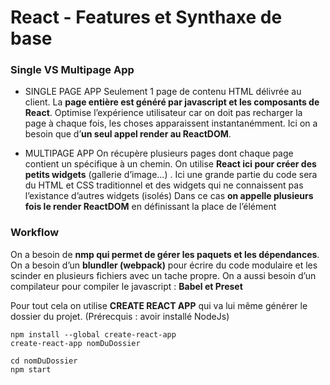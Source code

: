 # React - Features et Synthaxe de base

### Single VS Multipage App

- SINGLE PAGE APP
Seulement 1 page de contenu HTML délivrée au client. 
La **page entière est généré par javascript et les composants de React**.
Optimise l’expérience utilisateur car on doit pas recharger la page à chaque fois, les choses apparaissent instantanémment.
Ici on a besoin que d’**un seul appel render au ReactDOM**.

- MULTIPAGE APP
On récupère plusieurs pages dont chaque page contient un spécifique à un chemin.
On utilise **React ici pour créer des petits widgets** (gallerie d’image...) . Ici une grande partie du code sera du HTML et CSS traditionnel et des widgets qui ne connaissent pas l’existance d’autres widgets (isolés)
Dans ce cas **on appelle plusieurs fois le render ReactDOM** en définissant la place de l’élément


### Workflow

On a besoin de **nmp qui permet de gérer les paquets et les dépendances**.
On a besoin d’un **blundler (webpack)** pour écrire du code modulaire et les scinder en plusieurs fichiers avec un tache propre.
On a aussi besoin d’un compilateur pour compiler le javascript : **Babel et Preset**

Pour tout cela on utilise **CREATE REACT APP** qui va lui même générer le dossier du projet.
(Prérecquis : avoir installé NodeJs)

```
npm install --global create-react-app
create-react-app nomDuDossier

cd nomDuDossier
npm start
```








